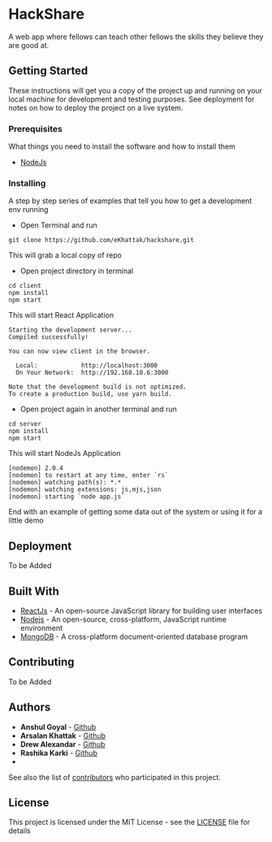 # HackShare

A web app where fellows can teach other fellows the skills they believe they are good at.

## Getting Started

These instructions will get you a copy of the project up and running on your local machine for development and testing purposes. See deployment for notes on how to deploy the project on a live system.

### Prerequisites

What things you need to install the software and how to install them

- [NodeJs](https://nodejs.org/)

### Installing

A step by step series of examples that tell you how to get a development env running

- Open Terminal and run

```
git clone https://github.com/eKhattak/hackshare.git
```

This will grab a local copy of repo

- Open project directory in terminal

```
cd client
npm install
npm start
```

This will start React Application

```
Starting the development server...
Compiled successfully!

You can now view client in the browser.

  Local:            http://localhost:3000
  On Your Network:  http://192.168.10.6:3000

Note that the development build is not optimized.
To create a production build, use yarn build.
```

- Open project again in another terminal and run

```
cd server
npm install
npm start
```

This will start NodeJs Application

```
[nodemon] 2.0.4
[nodemon] to restart at any time, enter `rs`
[nodemon] watching path(s): *.*
[nodemon] watching extensions: js,mjs,json
[nodemon] starting `node app.js`
```

End with an example of getting some data out of the system or using it for a little demo

## Deployment

To be Added

## Built With

- [ReactJs](https://reactjs.org/) - An open-source JavaScript library for building user interfaces
- [Nodejs](https://nodejs.org/) - An open-source, cross-platform, JavaScript runtime environment
- [MongoDB](http://mongodb.com/) - A cross-platform document-oriented database program

## Contributing

To be Added

## Authors

- **Anshul Goyal** - [Github](https://github.com/anshulrgoyal)
- **Arsalan Khattak** - [Github](https://github.com/eKhattak)
- **Drew Alexandar** - [Github](https://github.com/Drewbi)
- **Rashika Karki** - [Github](https://github.com/RashikaKarki)
-

See also the list of [contributors](https://github.com/ekhattak/hackshare/contributors) who participated in this project.

## License

This project is licensed under the MIT License - see the [LICENSE](LICENSE) file for details
